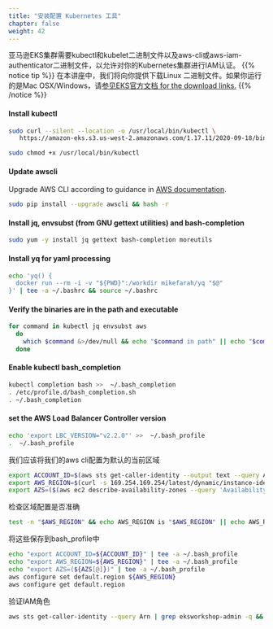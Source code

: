 ```yaml
---
title: "安装配置 Kubernetes 工具"
chapter: false
weight: 42
---
```


亚马逊EKS集群需要kubectl和kubelet二进制文件以及aws-cli或aws-iam-authenticator二进制文件，以允许对你的Kubernetes集群进行IAM认证。
{{% notice tip %}}
在本讲座中，我们将向你提供下载Linux
二进制文件。如果你运行的是Mac OSX/Windows，请[参见EKS官方文档
for the download links.](https://docs.aws.amazon.com/eks/latest/userguide/getting-started.html)
{{% /notice %}}

#### Install kubectl

```bash
sudo curl --silent --location -o /usr/local/bin/kubectl \
   https://amazon-eks.s3.us-west-2.amazonaws.com/1.17.11/2020-09-18/bin/linux/amd64/kubectl

sudo chmod +x /usr/local/bin/kubectl
```

#### Update awscli

Upgrade AWS CLI according to guidance in [AWS documentation](https://docs.aws.amazon.com/cli/latest/userguide/install-linux.html).

```bash
sudo pip install --upgrade awscli && hash -r
```

#### Install jq, envsubst (from GNU gettext utilities) and bash-completion

```bash
sudo yum -y install jq gettext bash-completion moreutils
```

#### Install yq for yaml processing

```bash
echo 'yq() {
  docker run --rm -i -v "${PWD}":/workdir mikefarah/yq "$@"
}' | tee -a ~/.bashrc && source ~/.bashrc
```

#### Verify the binaries are in the path and executable

```bash
for command in kubectl jq envsubst aws
  do
    which $command &>/dev/null && echo "$command in path" || echo "$command NOT FOUND"
  done
```

#### Enable kubectl bash_completion

```bash
kubectl completion bash >>  ~/.bash_completion
. /etc/profile.d/bash_completion.sh
. ~/.bash_completion
```

#### set the AWS Load Balancer Controller version

```bash
echo 'export LBC_VERSION="v2.2.0"' >>  ~/.bash_profile
.  ~/.bash_profile
```
我们应该将我们的aws cli配置为默认的当前区域
```bash
export ACCOUNT_ID=$(aws sts get-caller-identity --output text --query Account)
export AWS_REGION=$(curl -s 169.254.169.254/latest/dynamic/instance-identity/document | jq -r '.region')
export AZS=($(aws ec2 describe-availability-zones --query 'AvailabilityZones[].ZoneName' --output text --region $AWS_REGION))
```
检查区域配置是否准确
```bash
test -n "$AWS_REGION" && echo AWS_REGION is "$AWS_REGION" || echo AWS_REGION is not set
```
将这些保存到bash_profile中
```bash
echo "export ACCOUNT_ID=${ACCOUNT_ID}" | tee -a ~/.bash_profile
echo "export AWS_REGION=${AWS_REGION}" | tee -a ~/.bash_profile
echo "export AZS=(${AZS[@]})" | tee -a ~/.bash_profile
aws configure set default.region ${AWS_REGION}
aws configure get default.region
```
验证IAM角色
```bash
aws sts get-caller-identity --query Arn | grep eksworkshop-admin -q && echo "IAM role valid" || echo "IAM role NOT valid"
```
